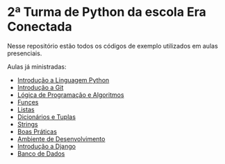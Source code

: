 # 2ª Turma de Python da escola Era Conectada

Nesse repositório estão todos os códigos de exemplo utilizados em aulas presenciais.

Aulas já ministradas:
- [Introdução a Linguagem Python](https://drive.google.com/open?id=19BUbXac1UInrp2e6FWW505ntJSLV7h_2G8WzKjfSCXU)
- [Introdução a Git](https://drive.google.com/open?id=1f2BcW0HZN_CSkZZbjzJWppl7VxsT_L6TWEf8aL0P0eM)
- [Lógica de Programação e Algoritmos](https://drive.google.com/open?id=120CGNcL4EejeROvMUd0vCCfDP80C_kWurIXcZGdhVJI)
- [Funçes](https://drive.google.com/open?id=1tJWkYA6dOru4nIx4ijwpOPlWGq80oXhGd5R_9B_mU68)
- [Listas](https://drive.google.com/open?id=1us9vNQX57ut9cSKVn9fBJoMFt5Br3iVNhl0TDYC_CIo)
- [Dicionários e Tuplas](https://drive.google.com/open?id=1fh0u4BCDKNd42RYPNtuXamzz7yScaTEJK_q9Ak95hX8)
- [Strings](https://drive.google.com/open?id=13ozADwt8vxu3Qm6nlJHGXOAI7B-_Oa6z3-8fCAzGGLI)
- [Boas Práticas](https://drive.google.com/open?id=1vfTteEHI18f6se4MWTqx3gYKMIY7aI2aU3tlKGh_-Pg)
- [Ambiente de Desenvolvimento](https://drive.google.com/open?id=1bfsAIBRP9C5CKmuaC0HtC9Sei6Z0kNCx5REw3Uwents)
- [Introdução a Django](https://drive.google.com/open?id=1lU0Fzp6MjqOVMykVCwTtk5rS4QNwgX8DHciBf4dJQGc)
- [Banco de Dados](https://drive.google.com/open?id=1QemTT5PrPbdgVg5iMuvRtMORkiHgW_LvhT5Qm9VLjag)
